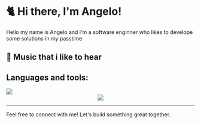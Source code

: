 # 🐈 Hi there, I'm Angelo!

Hello my name is Angelo and i'm a software enginner who likes to develope some solutions in my passtime

## 🎵 Music that i like to hear



## Languages and tools:
<div >
  <a href="https://skillicons.dev">
    <img src="https://skillicons.dev/icons?i=java,cs,typescript&theme=dark" />
  </a>
</div>
<div align="center">
  <a href="https://skillicons.dev">
    <img src="https://skillicons.dev/icons?i=spring,postgresql,figma,git,nextjs,tailwind,aws,docker,net &theme=dark" />
  </a>
</div>

---

Feel free to connect with me! Let's build something great together.

